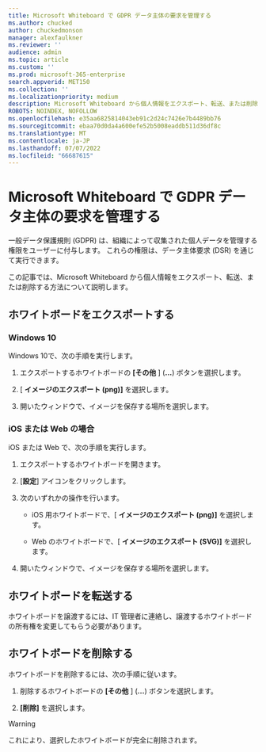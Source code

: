 ```yaml
---
title: Microsoft Whiteboard で GDPR データ主体の要求を管理する
ms.author: chucked
author: chuckedmonson
manager: alexfaulkner
ms.reviewer: ''
audience: admin
ms.topic: article
ms.custom: ''
ms.prod: microsoft-365-enterprise
search.appverid: MET150
ms.collection: ''
ms.localizationpriority: medium
description: Microsoft Whiteboard から個人情報をエクスポート、転送、または削除する方法について説明します。
ROBOTS: NOINDEX, NOFOLLOW
ms.openlocfilehash: e35aa6825814043eb91c2d24c7426e7b4489bb76
ms.sourcegitcommit: ebaa70d0da4a600efe52b5008eaddb511d36df8c
ms.translationtype: MT
ms.contentlocale: ja-JP
ms.lasthandoff: 07/07/2022
ms.locfileid: "66687615"
---
```

# <a name="manage-gdpr-data-subject-requests-in-microsoft-whiteboard"></a>Microsoft Whiteboard で GDPR データ主体の要求を管理する

一般データ保護規則 (GDPR) は、組織によって収集された個人データを管理する権限をユーザーに付与します。 これらの権限は、データ主体要求 (DSR) を通じて実行できます。

この記事では、Microsoft Whiteboard から個人情報をエクスポート、転送、または削除する方法について説明します。

## <a name="export-a-whiteboard"></a>ホワイトボードをエクスポートする

### <a name="on-windows-10"></a>Windows 10

Windows 10で、次の手順を実行します。

1. エクスポートするホワイトボードの **[その他** ] (**...**) ボタンを選択します。 

2. [ **イメージのエクスポート (png)]** を選択します。

3. 開いたウィンドウで、イメージを保存する場所を選択します。

### <a name="on-ios-or-the-web"></a>iOS または Web の場合

iOS または Web で、次の手順を実行します。

1. エクスポートするホワイトボードを開きます。

2. [**設定**] アイコンをクリックします。

3. 次のいずれかの操作を行います。

   - iOS 用ホワイトボードで、[ **イメージのエクスポート (png)]** を選択します。

   - Web のホワイトボードで、[ **イメージのエクスポート (SVG)]** を選択します。

4. 開いたウィンドウで、イメージを保存する場所を選択します。

## <a name="transfer-a-whiteboard"></a>ホワイトボードを転送する

ホワイトボードを譲渡するには、IT 管理者に連絡し、譲渡するホワイトボードの所有権を変更してもらう必要があります。

## <a name="delete-a-whiteboard"></a>ホワイトボードを削除する

ホワイトボードを削除するには、次の手順に従います。

1. 削除するホワイトボードの **[その他** ] (**...**) ボタンを選択します。

2. **[削除]** を選択します。

>[!WARNING]
> これにより、選択したホワイトボードが完全に削除されます。

